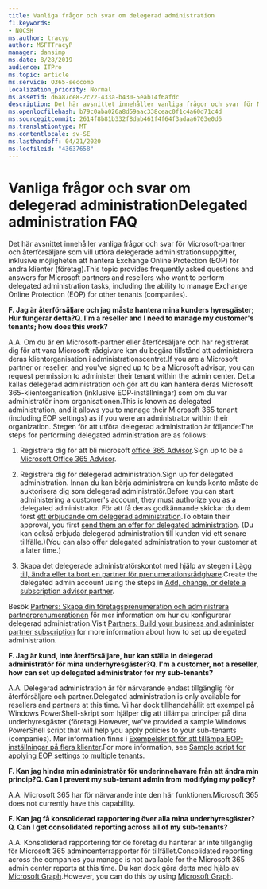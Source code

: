 ```yaml
---
title: Vanliga frågor och svar om delegerad administration
f1.keywords:
- NOCSH
ms.author: tracyp
author: MSFTTracyP
manager: dansimp
ms.date: 8/28/2019
audience: ITPro
ms.topic: article
ms.service: O365-seccomp
localization_priority: Normal
ms.assetid: d6a87ce8-2c22-433a-b430-5eab14f6afdc
description: Det här avsnittet innehåller vanliga frågor och svar för Microsoft-partner och återförsäljare som vill utföra delegerade administrationsuppgifter, inklusive möjligheten att hantera Exchange Online Protection (EOP) för andra klienter (företag).
ms.openlocfilehash: b79c0aba026a8d59aac338ceac0f1c4a60d71c4d
ms.sourcegitcommit: 2614f8b81b332f8dab461f4f64f3adaa6703e0d6
ms.translationtype: MT
ms.contentlocale: sv-SE
ms.lasthandoff: 04/21/2020
ms.locfileid: "43637658"
---
```

# <a name="delegated-administration-faq"></a><span data-ttu-id="f8636-103">Vanliga frågor och svar om delegerad administration</span><span class="sxs-lookup"><span data-stu-id="f8636-103">Delegated administration FAQ</span></span>

<span data-ttu-id="f8636-104">Det här avsnittet innehåller vanliga frågor och svar för Microsoft-partner och återförsäljare som vill utföra delegerade administrationsuppgifter, inklusive möjligheten att hantera Exchange Online Protection (EOP) för andra klienter (företag).</span><span class="sxs-lookup"><span data-stu-id="f8636-104">This topic provides frequently asked questions and answers for Microsoft partners and resellers who want to perform delegated administration tasks, including the ability to manage Exchange Online Protection (EOP) for other tenants (companies).</span></span>

<span data-ttu-id="f8636-105">**F. Jag är återförsäljare och jag måste hantera mina kunders hyresgäster; Hur fungerar detta?**</span><span class="sxs-lookup"><span data-stu-id="f8636-105">**Q. I'm a reseller and I need to manage my customer's tenants; how does this work?**</span></span>

<span data-ttu-id="f8636-106">A.</span><span class="sxs-lookup"><span data-stu-id="f8636-106">A.</span></span> <span data-ttu-id="f8636-107">Om du är en Microsoft-partner eller återförsäljare och har registrerat dig för att vara Microsoft-rådgivare kan du begära tillstånd att administrera deras klientorganisation i administrationscentret.</span><span class="sxs-lookup"><span data-stu-id="f8636-107">If you are a Microsoft partner or reseller, and you've signed up to be a Microsoft advisor, you can request permission to administer their tenant within the admin center.</span></span> <span data-ttu-id="f8636-108">Detta kallas delegerad administration och gör att du kan hantera deras Microsoft 365-klientorganisation (inklusive EOP-inställningar) som om du var administratör inom organisationen.</span><span class="sxs-lookup"><span data-stu-id="f8636-108">This is known as delegated administration, and it allows you to manage their Microsoft 365 tenant (including EOP settings) as if you were an administrator within their organization.</span></span> <span data-ttu-id="f8636-109">Stegen för att utföra delegerad administration är följande:</span><span class="sxs-lookup"><span data-stu-id="f8636-109">The steps for performing delegated administration are as follows:</span></span>

1. <span data-ttu-id="f8636-110">Registrera dig för att bli microsoft [office 365 Advisor](https://aka.ms/cloudbenefits).</span><span class="sxs-lookup"><span data-stu-id="f8636-110">Sign up to be a [Microsoft Office 365 Advisor](https://aka.ms/cloudbenefits).</span></span>

2. <span data-ttu-id="f8636-111">Registrera dig för delegerad administration.</span><span class="sxs-lookup"><span data-stu-id="f8636-111">Sign up for delegated administration.</span></span> <span data-ttu-id="f8636-112">Innan du kan börja administrera en kunds konto måste de auktorisera dig som delegerad administratör.</span><span class="sxs-lookup"><span data-stu-id="f8636-112">Before you can start administering a customer's account, they must authorize you as a delegated administrator.</span></span> <span data-ttu-id="f8636-113">För att få deras godkännande skickar du dem först [ett erbjudande om delegerad administration](https://support.office.com/article/26530dc0-ebba-415b-86b1-b55bc06b073e).</span><span class="sxs-lookup"><span data-stu-id="f8636-113">To obtain their approval, you first [send them an offer for delegated administration](https://support.office.com/article/26530dc0-ebba-415b-86b1-b55bc06b073e).</span></span> <span data-ttu-id="f8636-114">(Du kan också erbjuda delegerad administration till kunden vid ett senare tillfälle.)</span><span class="sxs-lookup"><span data-stu-id="f8636-114">(You can also offer delegated administration to your customer at a later time.)</span></span>

3. <span data-ttu-id="f8636-115">Skapa det delegerade administratörskontot med hjälp av stegen i [Lägg till, ändra eller ta bort en partner för prenumerationsrådgivare](https://docs.microsoft.com/office365/admin/misc/add-partner).</span><span class="sxs-lookup"><span data-stu-id="f8636-115">Create the delegated admin account using the steps in [Add, change, or delete a subscription advisor partner](https://docs.microsoft.com/office365/admin/misc/add-partner).</span></span>

<span data-ttu-id="f8636-116">Besök [Partners: Skapa din företagsprenumeration och administrera partnerprenumerationen](https://support.office.com/article/30dd1681-47e0-4cbc-abfe-a222cd111319) för mer information om hur du konfigurerar delegerad administration.</span><span class="sxs-lookup"><span data-stu-id="f8636-116">Visit [Partners: Build your business and administer partner subscription](https://support.office.com/article/30dd1681-47e0-4cbc-abfe-a222cd111319) for more information about how to set up delegated administration.</span></span>

<span data-ttu-id="f8636-117">**F. Jag är kund, inte återförsäljare, hur kan ställa in delegerad administratör för mina underhyresgäster?**</span><span class="sxs-lookup"><span data-stu-id="f8636-117">**Q. I'm a customer, not a reseller, how can set up delegated administrator for my sub-tenants?**</span></span>

<span data-ttu-id="f8636-118">A.</span><span class="sxs-lookup"><span data-stu-id="f8636-118">A.</span></span> <span data-ttu-id="f8636-119">Delegerad administration är för närvarande endast tillgänglig för återförsäljare och partner.</span><span class="sxs-lookup"><span data-stu-id="f8636-119">Delegated administration is only available for resellers and partners at this time.</span></span> <span data-ttu-id="f8636-120">Vi har dock tillhandahållit ett exempel på Windows PowerShell-skript som hjälper dig att tillämpa principer på dina underhyresgäster (företag).</span><span class="sxs-lookup"><span data-stu-id="f8636-120">However, we've provided a sample Windows PowerShell script that will help you apply policies to your sub-tenants (companies).</span></span> <span data-ttu-id="f8636-121">Mer information finns i [Exempelskript för att tillämpa EOP-inställningar på flera klienter](sample-script-for-applying-eop-settings-to-multiple-tenants.md).</span><span class="sxs-lookup"><span data-stu-id="f8636-121">For more information, see [Sample script for applying EOP settings to multiple tenants](sample-script-for-applying-eop-settings-to-multiple-tenants.md).</span></span>

<span data-ttu-id="f8636-122">**F. Kan jag hindra min administratör för underinnehavare från att ändra min princip?**</span><span class="sxs-lookup"><span data-stu-id="f8636-122">**Q. Can I prevent my sub-tenant admin from modifying my policy?**</span></span>

<span data-ttu-id="f8636-123">A.</span><span class="sxs-lookup"><span data-stu-id="f8636-123">A.</span></span> <span data-ttu-id="f8636-124">Microsoft 365 har för närvarande inte den här funktionen.</span><span class="sxs-lookup"><span data-stu-id="f8636-124">Microsoft 365 does not currently have this capability.</span></span>

<span data-ttu-id="f8636-125">**F. Kan jag få konsoliderad rapportering över alla mina underhyresgäster?**</span><span class="sxs-lookup"><span data-stu-id="f8636-125">**Q. Can I get consolidated reporting across all of my sub-tenants?**</span></span>

<span data-ttu-id="f8636-126">A.</span><span class="sxs-lookup"><span data-stu-id="f8636-126">A.</span></span> <span data-ttu-id="f8636-127">Konsoliderad rapportering för de företag du hanterar är inte tillgänglig för Microsoft 365 admincenterrapporter för tillfället.</span><span class="sxs-lookup"><span data-stu-id="f8636-127">Consolidated reporting across the companies you manage is not available for the Microsoft 365 admin center reports at this time.</span></span> <span data-ttu-id="f8636-128">Du kan dock göra detta med hjälp av [Microsoft Graph](https://docs.microsoft.com/graph/overview).</span><span class="sxs-lookup"><span data-stu-id="f8636-128">However, you can do this by using [Microsoft Graph](https://docs.microsoft.com/graph/overview).</span></span>
